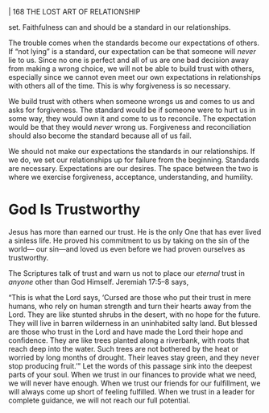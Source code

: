 | 168 THE LOST ART OF RELATIONSHIP

set. Faithfulness can and should be a standard in our relationships.

The trouble comes when the standards become our expectations of others.
If “not lying” is a standard, our expectation can be that someone will _never_
lie to us. Since no one is perfect and all of us are one bad decision away from
making a wrong choice, we will not be able to build trust with others, especially
since we cannot even meet our own expectations in relationships with others all
of the time. This is why forgiveness is so necessary.

We build trust with others when someone wrongs us and comes to us and
asks for forgiveness. The standard would be if someone were to hurt us in some
way, they would own it and come to us to reconcile. The expectation would
be that they would _never_ wrong us. Forgiveness and reconciliation should also
become the standard because all of us fail.

We should not make our expectations the standards in our relationships.
If we do, we set our relationships up for failure from the beginning. Standards
are necessary. Expectations are our desires. The space between the two is where
we exercise forgiveness, acceptance, understanding, and humility.

# God Is Trustworthy

Jesus has more than earned our trust. He is the only One that has ever lived
a sinless life. He proved his commitment to us by taking on the sin of the world—
our sin—and loved us even before we had proven ourselves as trustworthy.

The Scriptures talk of trust and warn us not to place our _eternal_ trust in
_anyone_ other than God Himself. Jeremiah 17:5–8 says,

“This is what the Lord says, ‘Cursed are those who put their
trust in mere humans, who rely on human strength and turn
their hearts away from the Lord. They are like stunted shrubs in
the desert, with no hope for the future. They will live in barren
wilderness in an uninhabited salty land. But blessed are those
who trust in the Lord and have made the Lord their hope and
confidence. They are like trees planted along a riverbank, with
roots that reach deep into the water. Such trees are not bothered
by the heat or worried by long months of drought. Their leaves
stay green, and they never stop producing fruit.’”
Let the words of this passage sink into the deepest parts of your soul.
When we trust in our finances to provide what we need, we will never have
enough. When we trust our friends for our fulfillment, we will always come up
short of feeling fulfilled. When we trust in a leader for complete guidance, we
will not reach our full potential.


